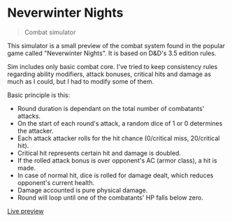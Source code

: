 Neverwinter Nights
===================
> Combat simulator

This simulator is a small preview of the combat system found in the popular game called "Neverwinter Nights". It is based on D&D's 3.5 edition rules.

Sim includes only basic combat core. I've tried to keep consistency rules regarding ability modifiers, attack bonuses, critical hits and damage as much as I could, but I had to modify some of them.

Basic principle is this:

- Round duration is dependant on the total number of combatants' attacks.
- On the start of each round's attack, a random dice of 1 or 0 determines the attacker.
- Each attack attacker rolls for the hit chance (0/critical miss, 20/critical hit).
- Critical hit represents certain hit and damage is doubled.
- If the rolled attack bonus is over opponent's AC (armor class), a hit is made.
- In case of normal hit, dice is rolled for damage dealt, which reduces opponent's current health.
- Damage accounted is pure physical damage.
- Round will loop until one of the combatants' HP falls below zero.

[Live preview](http://davidlazic.github.io/nwn-fight-simulator/)
